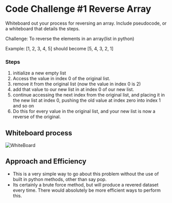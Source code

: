 # Code Challenge #1 Reverse Array

  Whiteboard out your process for reversing an array. Include pseudocode,
  or a whiteboard that details the steps.

Challenge: To reverse the elements in an array(list in python)

Example: [1, 2, 3, 4, 5] should become [5, 4, 3, 2, 1]

### Steps
1) initialize a new empty list
2) Access the value in index 0 of the original list.
3) remove it from the original list (now the value in index 0 is 2)
4) add that value to our new list in at index 0 of our new list.
5) continue accessing the next index from the original list,
and placing it in the new list at index 0, pushing the old value at index zero into index 1 and so on
6) Do this for every value in the original list, and your new list is now a reverse of the original.


## Whiteboard process
![WhiteBoard](https://github.com/MotoBenny/data-structures-and-algorithms/python/docs/array-reverse/Code_Challenge_#1_Reverse_Array.png)


## Approach and Efficiency
- This is a very simple way to go about this problem without the use of built in python methods, other than say pop.
- Its certainly a brute force method, but will produce a revered dataset every time. There would absolutely be more
efficient ways to perform this.

